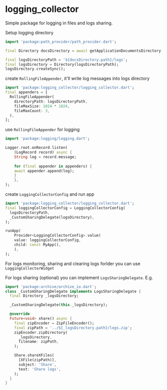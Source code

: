 # logging_collector

Simple package for logging in files and logs sharing.

Setup logging directory

```dart
import 'package:path_provider/path_provider.dart';

final Directory docsDirectory = await getApplicationDocumentsDirectory();

final logsDirectoryPath = '${docsDirectory.path}/logs';
final logsDirectory = Directory(logsDirectoryPath);
logsDirectory.createSync();
```

create `RollingFileAppender`, it'll write log messages into logs directory

```dart
import 'package:logging_collector/logging_collector.dart';
final appenders = [
  RollingFileAppender(
    directoryPath: logsDirectoryPath,
    fileMaxSize: 1024 * 1024,
    fileMaxCount: 3,
  ),
];
```

use `RollingFileAppender` for logging

```dart
import 'package:logging/logging.dart';

Logger.root.onRecord.listen(
    (LogRecord record) async {
    String log = record.message;
    
    for (final appender in appenders) {
    await appender.append(log);
    }
    },
);
```

create `LoggingCollectorConfig` and run app

```dart
import 'package:logging_collector/logging_collector.dart';
final loggingCollectorConfig = LoggingCollectorConfig(
  logsDirectoryPath,
  _CustomSharingDelegate(logsDirectory),
);

runApp(
    Provider<LoggingCollectorConfig>.value(
    value: loggingCollectorConfig,
    child: const MyApp(),
    ),
);
```

For logs monitoring, sharing and clearing logs forlder you can use `LoggingCollectorWidget`

For logs sharing (optional) you can implement `LogsSharingDelegate`. E.g.

```dart
import 'package:archive/archive_io.dart';
class _CustomSharingDelegate implements LogsSharingDelegate {
  final Directory _logsDirectory;

  _CustomSharingDelegate(this._logsDirectory);

  @override
  Future<void> share() async {
    final zipEncoder = ZipFileEncoder();
    final zipPath = '../${_logsDirectory.path}/logs.zip';
    zipEncoder.zipDirectory(
      _logsDirectory,
      filename: zipPath,
    );

    Share.shareXFiles(
      [XFile(zipPath)],
      subject: 'Share',
      text: 'Share logs',
    );
  }
}
```